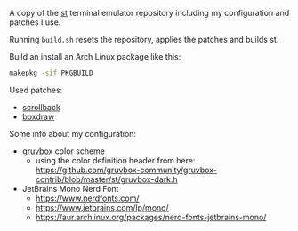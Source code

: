 A copy of the [st](https://st.suckless.org/patches/scrollback/) terminal
emulator repository including my configuration and patches I use.

Running `build.sh` resets the repository, applies the patches and builds st.

Build an install an Arch Linux package like this:
```sh
makepkg -sif PKGBUILD
```

Used patches:

* [scrollback](https://st.suckless.org/patches/scrollback/)
* [boxdraw](https://st.suckless.org/patches/boxdraw/)

Some info about my configuration:

* [gruvbox](https://github.com/gruvbox-community/gruvbox) color scheme
  * using the color definition header from here:
    https://github.com/gruvbox-community/gruvbox-contrib/blob/master/st/gruvbox-dark.h
* JetBrains Mono Nerd Font
  * https://www.nerdfonts.com/
  * https://www.jetbrains.com/lp/mono/
  * https://aur.archlinux.org/packages/nerd-fonts-jetbrains-mono/

